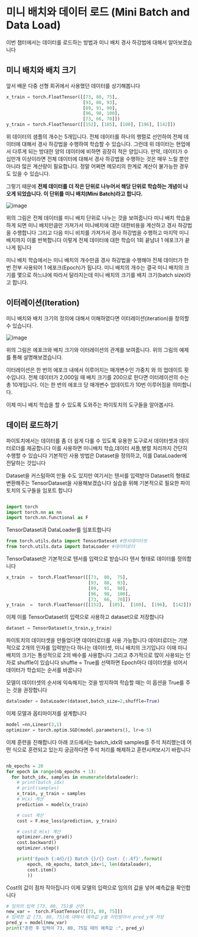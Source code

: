 # 미니 배치와 데이터 로드 (Mini Batch and Data Load)

이번 챕터에서는 데이터를 로드하는 방법과 미니 배치 경사 하강법에 대해서 알아보겠습니다 

## 미니 배치와 배치 크기

앞서 배운 다중 선형 회귀에서 사용했던 데이터를 상기해봅니다

```py
x_train = torch.FloatTensor([[73, 80, 75],
                             [93, 88, 93],
                             [89, 91, 90],
                             [96, 98, 100],
                             [73, 66, 70]])
y_train = torch.FloatTensor([[152], [185], [180], [196], [142]])
```

위 데이터의 샘플의 개수는 5개입니다. 전체 데이터를 하나의 행렬로 선언하여 전체 데이터에 대해서 경사 하강법을 수행하여 학습할 수 있습니다. 
그런데 위 데이터는 현업에서 다루게 되는 방대한 양의 데이터에 비하면 굉장히 적은 양입니다. 
만약, 데이터가 수십만개 이상이라면 전체 데이터에 대해서 경사 하강법을 수행하는 것은 매우 느릴 뿐만 아니라 
많은 계산량이 필요합니다. 정말 어쩌면 메모리의 한계로 계산이 불가능한 경우도 있을 수 있습니다.

그렇기 때문에 **전체 데이터를 더 작은 단위로 나누어서 해당 단위로 학습하는 개념이 나오게 되었습니다.
이 단위를 미니 배치(Mini Batch)라고 합니다.**

![image](https://user-images.githubusercontent.com/80239748/127742437-c3635e95-b51d-4606-9cf0-cd44cfb93d89.png)

위의 그림은 전체 데이터를 미니 배치 단위로 나누는 것을 보여줍니다 미니 배치 학습을 하게 되면 미니 배치만큼만 가져가서 
미니배치에 대한 대한비용을 계산하고 경사 하강법을 수행합니다 그리고 다음 미니 비치를 가져가서 경사 하강법을 수행하고
마지막 미니 배치까지 이를 반복합니다 이렇게 전체 데이터에 대한 학습이 1회 끝남녀 1 에포크가 끝나게 됩니다 

미니 배치 학습에서는 미니 배치의 개수만큼 경사 하강법을 수행해야 전체 데이터가 한 번 전부 사용되어 1 에포크(Epoch)가 됩니다. 미니 배치의 개수는 결국 미니 배치의 크기를 몇으로 하느냐에 따라서 달라지는데 미니 배치의 크기를 배치 크기(batch size)라고 합니다.

## 이터레이션(Iteration)

미니 배치와 배치 크기의 정의에 대해서 이해하였다면 이터레이션(iteration)을 정의할 수 있습니다.

![image](https://user-images.githubusercontent.com/80239748/127762275-96631dcc-ca53-4172-9b21-c95e9ebf3e24.png)

위의 그림은 에포크와 배치 크기와 이터레이션의 관계를 보여줍니다. 위의 그림의 예제를 통해 설명해보겠습니다.

이터레이션은 한 번의 에포크 내에서 이루어지는 매개변수인 가중치 와 의 업데이트 횟수입니다. 전체 데이터가 2,000일 때 배치 크기를 200으로 한다면 이터레이션의 수는 총 10개입니다. 이는 한 번의 에포크 당 매개변수 업데이트가 10번 이루어짐을 의미합니다.

이제 미니 배치 학습을 할 수 있도록 도와주는 파이토치의 도구들을 알아봅시다.

## 데이터 로드하기 

파이토치에서는 데이터를 좀 더 쉽게 다룰 수 있도록 유용한 도구로서 데이터셋과 데이터로더를 제공합니다 이를 사용하면 미니배치 학습,데이터 셔플,병렬 처리까지 간단히 수행할 수 있습니다 기본적인 사용 방법은 Dataset을 정의하고, 이를 DataLoader에 전달하는 것입니다 

Dataset을 커스텀하여 만들 수도 있지만 여기서는 텐서를 입력받아 Dataset의 형태로 변환해주는 TensorDataset을 사용해보겠습니다 실습을 위해 기본적으로 필요한 파이토치의 도구들을 임포트 합니다 

```py

import torch
import torch.nn as nn
import torch.nn.functional as F

```
TensorDataset과 DataLoader를 임포트합니다 
```py
from torch.utils.data import TensorDateset #텐서데이터셋
from torch.utils.data import DataLoader #데이터로더
```

TensorDataset은 기본적으로 텐서를 입력으로 받습니다 텐서 형태로 데이터를 정의합니다 

```py
x_train  =  torch.FloatTensor([[73,  80,  75], 
                               [93,  88,  93], 
                               [89,  91,  90], 
                               [96,  98,  100],   
                               [73,  66,  70]])  
y_train  =  torch.FloatTensor([[152],  [185],  [180],  [196],  [142]])
```
이제 이를 TensorDataset의 입력으로 사용하고 dataset으로 저장합니다 

```py
dataset = TensorDataset(x_train,y_train)
```

파이토치의 데이터셋을 만들었다면 데이터로더를 사용 가능합니다 데이터로더는 기본적으로 2개의 인자를 입력받는다 하나는 데이터셋, 미니 배치의 크기입니다 이때 미니 배치의 크기는 통상적으로 2의 배수를 사용합니다 그리고 추가적으로 많이 사용되는 인자로 shuffle이 있습니다 shuffle = True를 선택하면 Epoch마다 데이터셋을 섞어서 데이터가 학습되는 순서를 바꿉니다 

모델이 데이터셋의 순서에 익숙해지는 것을 방지하여 학습할 때는 이 옵션을 True를 주는 것을 권장합니다 

```py
dataloader = DataLoader(dataset,batch_size=2,shuffle=True)
```

이제 모델과 옵티마이저를 설계합니다 

```py
model =nn,Linear(3,1)
optimizer = torch.optim.SGD(model.parameters(), lr=e-5)
```

이제 훈련을 진해합니다 아래 코드에서는 batch_idx와 samples를 주석  처리했는데 어떤 식으로 훈련되고 있는지 궁금하다면
주석 처리를 해제하고 훈련시켜보시기 바랍니다 

```py

nb_epochs = 20
for epoch in range(nb_epochs + 1):
  for batch_idx, samples in enumerate(dataloader):
    # print(batch_idx)
    # print(samples)
    x_train, y_train = samples
    # H(x) 계산
    prediction = model(x_train)

    # cost 계산
    cost = F.mse_loss(prediction, y_train)

    # cost로 H(x) 계산
    optimizer.zero_grad()
    cost.backward()
    optimizer.step()

    print('Epoch {:4d}/{} Batch {}/{} Cost: {:.6f}'.format(
        epoch, nb_epochs, batch_idx+1, len(dataloader),
        cost.item()
        ))

```

Cost의 값이 점차 작아집니다 이제 모델의 입력으로 임의의 값을 넣어 예측값을 확인합니다 

```py
# 임의의 입력 [73, 80, 75]를 선언
new_var =  torch.FloatTensor([[73, 80, 75]]) 
# 입력한 값 [73, 80, 75]에 대해서 예측값 y를 리턴받아서 pred_y에 저장
pred_y = model(new_var) 
print("훈련 후 입력이 73, 80, 75일 때의 예측값 :", pred_y) 
```


